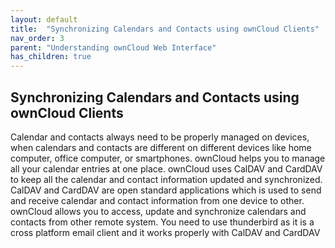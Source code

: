 ```yaml
---
layout: default
title:  "Synchronizing Calendars and Contacts using ownCloud Clients"
nav_order: 3
parent: "Understanding ownCloud Web Interface"
has_children: true
---
```


## Synchronizing Calendars and Contacts using ownCloud Clients

Calendar and contacts always need to be properly managed on devices, when calendars and contacts are different on different devices like home computer, office computer, or smartphones. ownCloud helps you to manage all your calendar entries at one place. ownCloud uses CalDAV and CardDAV to keep all the calendar and contact information updated and synchronized. CalDAV and CardDAV are open standard applications which is used to send and receive calendar and contact information from one device to other.
ownCloud allows you to access, update and synchronize calendars and contacts from other remote system. You need to use thunderbird as it is a cross platform email client and it works properly with CalDAV and CardDAV
